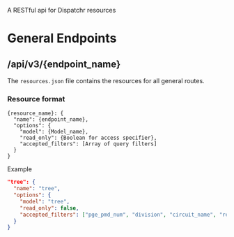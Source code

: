 A RESTful api for Dispatchr resources

# General Endpoints

## /api/v3/{endpoint_name}

  The `resources.json` file contains the resources for all general routes.
  
### Resource format

  ```
  {resource_name}: {
    "name": {endpoint_name},
    "options": {
      "model": {Model_name},
      "read_only": {Boolean for access specifier},
      "accepted_filters": [Array of query filters]
    }
  }
  ```
  Example
  ```json
  "tree": {
    "name": "tree",
    "options": {
      "model": "tree",
      "read_only": false,
      "accepted_filters": ["pge_pmd_num", "division", "circuit_name", "region", "project"]
    }
  }
  ```
